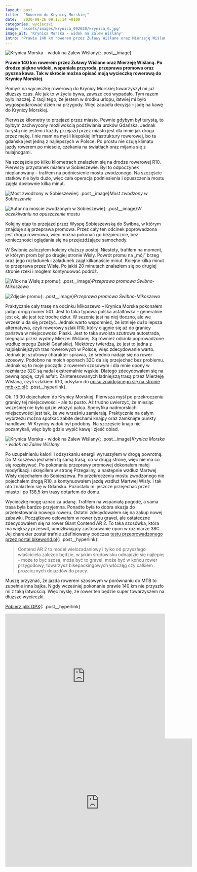 ```yaml
---
layout: post
title:  "Rowerem do Krynicy Morskiej"
date:   2020-09-26 09:15:14 +0100
categories: wycieczki
image: 'assets/images/krynica_092020/krynica_6.jpg'
image_alt: 'Krynica Morska - widok na Zalew Wiślany'
intro: "Prawie 140 km rowerem przez Żuławy Wiślane oraz Mierzeję Wiślaną. Po drodze piękne widoki, wspaniała przyroda, przeprawa promowa oraz pyszna kawa. Tak w skrócie można opisać moją wycieczkę rowerową do Krynicy Morskiej."
---
```


![Krynica Morska - widok na Zalew Wiślany](/assets/images/krynica_092020/krynica_6.jpg){: .post__image}

**Prawie 140 km rowerem przez Żuławy Wiślane oraz Mierzeję Wiślaną. Po drodze piękne widoki, wspaniała przyroda, przeprawa promowa oraz pyszna kawa. Tak w skrócie można opisać moją wycieczkę rowerową do Krynicy Morskiej.**

Pomysł na wycieczkę rowerową do Krynicy Morskiej towarzyszył mi już dłuższy czas. Ale jak to w życiu bywa, zawsze coś wypadało. Tym razem było inaczej. Z racji tego, że jestem w środku urlopu,  łatwiej mi było wygospodarować dzień na przygody. Więc zapadła decyzja – jadę na kawę do Krynicy Morskiej.

Pierwsze kilometry to przejazd przez miasto. Pewnie gdybym był turystą, to byłbym zachwycony możliwością podziwiania uroków Gdańska. Jednak turystą nie jestem i każdy przejazd przez miasto jest dla mnie jak droga przez mękę. I nie mam na myśli kiepskiej infrastruktury rowerowej, bo ta gdańska jest jedną z najlepszych w Polsce. Po prostu nie czuję klimatu jazdy rowerem po mieście, czekania na światłach oraz mijania się z hulajnogami.

Na szczęście po kilku kilometrach znalazłem się na drodze rowerowej R10. Pierwszy przystanek miałem w Sobieszewie. Był to odpoczynek nieplanowany – trafiłem na podniesienie mostu zwodzonego. Na szczęście statków nie było dużo, więc cała operacja podniesienia i opuszczenia mostu zajęła dosłownie kilka minut. 

![Most zwodzony w Sobieszewie](/assets/images/krynica_092020/krynica_1.jpg){: .post__image}*Most zwodzony w Sobieszewie*

![Autor na moście zwodzonym w Sobieszewie](/assets/images/krynica_092020/krynica_2.jpg){: .post__image}*W oczekiwaniu na opuszczenie mostu*

Kolejny etap to przejazd przez Wyspę Sobieszewską do Świbna, w którym znajduje się przeprawa promowa. Przez cały ten odcinek poprowadzona jest droga rowerowa, więc można pokonać go bezpiecznie, bez konieczności oglądania się na przejeżdżające samochody. 

W Świbnie zaliczyłem kolejny dłuższy postój. Niestety, trafiłem na moment, w którym prom był po drugiej stronie Wisły. Powrót promu na „mój” brzeg oraz jego rozładunek i załadunek zajął kilkanaście minut. Kolejne kilka minut to przeprawa przez Wisłę. Po jakiś 20 minutach znalazłem się po drugiej stronie rzeki i mogłem kontynuować podróż. 

![Wiok na Wisłę z promu](/assets/images/krynica_092020/krynica_3.jpg){: .post__image}*Przeprawa promowa Świbno-Mikoszewo*

![Zdjęcie promu](/assets/images/krynica_092020/krynica_4.jpg){: .post__image}*Przeprawa promowa Świbno-Mikoszewo*

Praktycznie cały trasę na odcinku Mikoszewo – Krynica Morska pokonałem jadąc drogą numer 501. Jest to taka typowa polska asfaltówka – generalnie jest ok, ale jest też trochę dziur. W sezonie jest na niej tłoczno, ale we wrześniu da się przeżyć. Jednak warto wspomnieć, że istnieje dużo lepsza alternatywa, czyli rowerowy szlak R10, który ciągnie się aż do granicy państwa w miejscowości Piaski. Jest to taka swoista szutrowa autostrada, biegnąca przez wydmy Mierzei Wiślanej. Są również odcinki poprowadzone wzdłuż brzegu Zatoki Gdańskiej. Niektórzy twierdzą, że jest to jedna z najpiękniejszych tras rowerowych w Polsce, więc zdecydowanie warto. Jednak jej szutrowy charakter sprawia, że średnio nadaje się na rower szosowy. Podobno na moich oponach 32C da się przejechać bez problemu. Jednak są to moje początki z rowerem szosowym i dla mnie opony w rozmiarze 32C są nadal ekstremalnie wąskie. Dlatego zdecydowałem się na pewną opcję, czyli asfalt. Zainteresowanych ładniejszą trasą przez Mierzeję Wiślaną, czyli szlakiem R10, odsyłam do [opisu znajdującego się na stronie mtb-xc.pl](https://mtb-xc.pl/2019/09/12/pomorskie-trasy-rowerowe-r10-mikoszewo-piaski-granica/){: .post__hyperlink}. 

Ok. 13:30 dojechałem do Krynicy Morskiej. Pierwsza myśl po przekroczeniu granicy tej miejscowości – ale tu pusto. Aż trudno uwierzyć, że miesiąc wcześniej nie było gdzie włożyć palca. Specyfika nadmorskich miejscowości jest tak, że we wrześniu zamierają. Praktycznie na całym wybrzeżu można spotkać zabite dechami knajpy oraz zamknięte punkty handlowe. W Krynicy widok był podobny. Na szczęście knajp nie pozamykali, więc było gdzie wypić kawę i zjeść obiad.

![Krynica Morska - widok na Zalew Wiślany](/assets/images/krynica_092020/krynica_5.jpg){: .post__image}*Krynica Morska - widok na Zalew Wiślany*

Po uzupełnieniu kalorii i odzyskaniu energii wyruszyłem w drogę powrotną. Do Mikoszewa jechałem tą samą trasą, co w drugą stronę, więc nie ma co się rozpisywać. Po pokonaniu przeprawy promowej dokonałem małej modyfikacji i skręciłem w stronę Przegaliny, a następnie wzdłuż Martwej Wisły dojechałem do Sobieszewa. Po przekroczeniu mostu zwodzonego nie pojechałem drogą R10, a kontynuowałem jazdę wzdłuż Martwej Wisły. I tak oto znalazłem się w Gdańsku. Pozostało mi jeszcze przejechać przez miasto i po 138,5 km trasy dotarłem do domu.

Wycieczkę mogę uznać za udaną. Trafiłem na wspaniałą pogodę, a sama trasa była bardzo przyjemna. Ponadto była to dobra okazja do przetestowania nowego roweru. Ostatni zdecydowałem się na zakup nowej zabawki. Początkowo celowałem w rower typu gravel, ale ostateczne zdecydowałem się na rower Giant Contend AR 2. To taka szosówka, która ma większy prześwit, umożliwiający zastosowanie opon w rozmiarze 38C. Jej charakter został trafnie zdefiniowany podczas [testu przeprowadzonego przez portal bikeworld.pl](https://portal.bikeworld.pl/artykul/testy_i_nowosci/testy_rowerow/18320/test_nie_tylko_szosowy_giant_contend_ar_2_2020){: .post__hyperlink}: 

> Contend AR 2 to model wielozadaniowy i tylko od przyszłego właściciela zależeć będzie, w jakim środowisku odnajdzie się najlepiej - może to być szosa, może być to gravel, może być w końcu rower przygodowy, towarzysz bikepackingowych włóczęg czy całkiem prozaicznych dojazdów do pracy.

Muszę przyznać, że jazda rowerem szosowym w porównaniu do MTB to zupełnie inna bajka. Nigdy wcześniej pokonanie prawie 140 km nie przyszło mi z taką łatwością. Więc myślę, że rower ten będzie super towarzyszem na dłuższe wycieczki.

[Pobierz plik GPX](/assets/files/gpx/gdansk_krynica.gpx){: .post__hyperlink}

<div class="embedly-responsive" style="position: relative;padding-bottom: 78.2227%;height: 0;overflow: hidden;"><iframe class="embedly-embed" frameborder="0" scrolling="no" allowfullscreen src="https://cdn.embedly.com/widgets/media.html?src=https://www.relive.cc/view/vQvxZNyeZ96/widget?r=embed-site&url=https://www.relive.cc/view/vQvxZNyeZ96?r=embed-site&image=https://www.relive.cc/view/vQvxZNyeZ96/png?x-ref=embed-site&key=f1631a41cb254ca5b035dc5747a5bd75&type=text/html&schema=relive" width="1024" height="801" style="position: absolute;top: 0;left: 0;width: 100%;height: 100%;"></iframe></div>


<iframe height='405' width='590' frameborder='0' allowtransparency='true' scrolling='no' src='https://www.strava.com/activities/4097173730/embed/a77ac695f475b2d720293dcfd603ae158fd15aec'></iframe>




